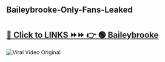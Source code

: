 
 ## Baileybrooke-Only-Fans-Leaked

# <h2><a href="https://clipsfans.com/Baileybrooke&ref=git">🔗 Click to LINKS ⏩⏩ 👉 🟢 Baileybrooke </a></h2>

<a href="https://clipsfans.com/Baileybrooke&ref=git" rel="nofollow" data-target="animated-image.originalLink"><img src="https://i.ibb.co.com/xMMVF88/686577567.gif" alt="Viral Video Original" style="max-width: 100%; display: inline-block;" data-target="animated-image.originalImage"></a>
